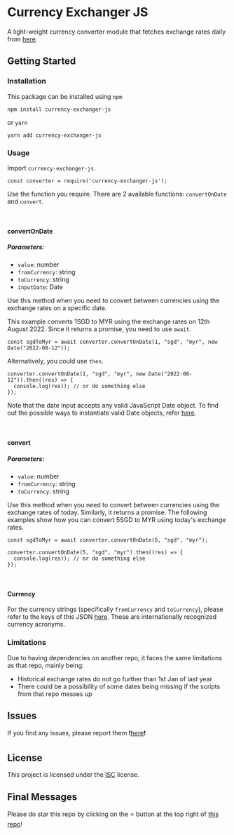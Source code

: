 # Currency Exchanger JS
A light-weight currency converter module that fetches exchange rates daily from [here](https://github.com/fawazahmed0/currency-api#readme).

## Getting Started
### Installation
This package can be installed using `npm`
```
npm install currency-exchanger-js
```
or `yarn`
```
yarn add currency-exchanger-js
```
### Usage
Import `currency-exchanger-js`.
```
const converter = require('currency-exchanger-js');
```
Use the function you require. There are 2 available functions: `convertOnDate` and `convert`. 

<br/>

#### convertOnDate
##### Parameters:
* `value`: number
* `fromCurrency`: string
* `toCurrency`: string
* `inputDate`: Date

Use this method when you need to convert between currencies using the exchange rates on a specific date.

This example converts 1SGD to MYR using the exchange rates on 12th August 2022. Since it returns a promise, you need to use `await`.
```
const sgdToMyr = await converter.convertOnDate(1, "sgd", "myr", new Date("2022-08-12"));
```

Alternatively, you could use `then`.
```
converter.convertOnDate(1, "sgd", "myr", new Date("2022-08-12")).then((res) => {
  console.log(res)); // or do something else
});
```

Note that the date input accepts any valid JavaScript Date object. To find out the possible ways to instantiate valid Date objects, refer [here](https://developer.mozilla.org/en-US/docs/Web/JavaScript/Reference/Global_Objects/Date/Date).

<br/>

#### convert
##### Parameters:
* `value`: number
* `fromCurrency`: string
* `toCurrency`: string

Use this method when you need to convert between currencies using the exchange rates of today. Similarly, it returns a promise. The following examples show how you can convert 5SGD to MYR using today's exchange rates.

```
const sgdToMyr = await converter.convertOnDate(5, "sgd", "myr");
```

```
converter.convertOnDate(5, "sgd", "myr").then((res) => {
  console.log(res)); // or do something else
});
```

<br/>

#### Currency
For the currency strings (specifically `fromCurrency` and `toCurrency`), please refer to the keys of this JSON [here](https://cdn.jsdelivr.net/gh/fawazahmed0/currency-api@1/latest/currencies.min.json). These are internationally recognized currency acronyms.

### Limitations
Due to having dependencies on another repo, it faces the same limitations as that repo, mainly being:
* Historical exchange rates do not go further than 1st Jan of last year
* There could be a possibility of some dates being missing if the scripts from that repo messes up

## Issues
If you find any issues, please report them ❗[here](https://github.com/BryannYeap/currency-exchanger-js/issues)❗

## License
This project is licensed under the [ISC](https://opensource.org/license/isc-license-txt/) license.

## Final Messages
Please do star this repo by clicking on the ⭐ button at the top right of [this repo](https://github.com/BryannYeap/currency-exchanger-js)!
